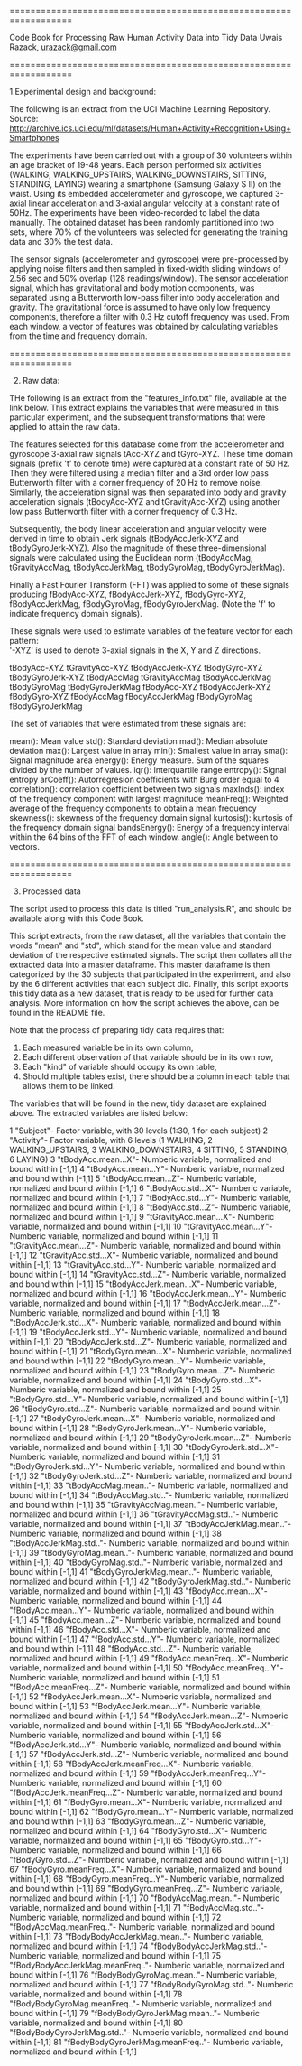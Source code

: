 ==================================================================

Code Book for Processing Raw Human Activity Data into Tidy Data
Uwais Razack, urazack@gmail.com

==================================================================

1.Experimental design and background:

The following is an extract from the UCI Machine Learning Repository.
Source: http://archive.ics.uci.edu/ml/datasets/Human+Activity+Recognition+Using+Smartphones

The experiments have been carried out with a group of 30 volunteers within an age bracket of 19-48 years. Each person performed six activities (WALKING, WALKING_UPSTAIRS, WALKING_DOWNSTAIRS, SITTING, STANDING, LAYING) wearing a smartphone (Samsung Galaxy S II) on the waist. Using its embedded accelerometer and gyroscope, we captured 3-axial linear acceleration and 3-axial angular velocity at a constant rate of 50Hz. The experiments have been video-recorded to label the data manually. The obtained dataset has been randomly partitioned into two sets, where 70% of the volunteers was selected for generating the training data and 30% the test data. 

The sensor signals (accelerometer and gyroscope) were pre-processed by applying noise filters and then sampled in fixed-width sliding windows of 2.56 sec and 50% overlap (128 readings/window). The sensor acceleration signal, which has gravitational and body motion components, was separated using a Butterworth low-pass filter into body acceleration and gravity. The gravitational force is assumed to have only low frequency components, therefore a filter with 0.3 Hz cutoff frequency was used. From each window, a vector of features was obtained by calculating variables from the time and frequency domain.

==================================================================

2. Raw data:

THe following is an extract from the "features_info.txt" file, available at the link below. This extract explains the variables that were measured in this particular experiment, and the subsequent transformations that were applied to attain the raw data.

The features selected for this database come from the accelerometer and gyroscope 3-axial raw signals tAcc-XYZ and tGyro-XYZ. These time domain signals (prefix 't' to denote time) were captured at a constant rate of 50 Hz. Then they were filtered using a median filter and a 3rd order low pass Butterworth filter with a corner frequency of 20 Hz to remove noise. Similarly, the acceleration signal was then separated into body and gravity acceleration signals (tBodyAcc-XYZ and tGravityAcc-XYZ) using another low pass Butterworth filter with a corner frequency of 0.3 Hz. 

Subsequently, the body linear acceleration and angular velocity were derived in time to obtain Jerk signals (tBodyAccJerk-XYZ and tBodyGyroJerk-XYZ). Also the magnitude of these three-dimensional signals were calculated using the Euclidean norm (tBodyAccMag, tGravityAccMag, tBodyAccJerkMag, tBodyGyroMag, tBodyGyroJerkMag). 

Finally a Fast Fourier Transform (FFT) was applied to some of these signals producing fBodyAcc-XYZ, fBodyAccJerk-XYZ, fBodyGyro-XYZ, fBodyAccJerkMag, fBodyGyroMag, fBodyGyroJerkMag. (Note the 'f' to indicate frequency domain signals). 

These signals were used to estimate variables of the feature vector for each pattern:  
'-XYZ' is used to denote 3-axial signals in the X, Y and Z directions.

tBodyAcc-XYZ
tGravityAcc-XYZ
tBodyAccJerk-XYZ
tBodyGyro-XYZ
tBodyGyroJerk-XYZ
tBodyAccMag
tGravityAccMag
tBodyAccJerkMag
tBodyGyroMag
tBodyGyroJerkMag
fBodyAcc-XYZ
fBodyAccJerk-XYZ
fBodyGyro-XYZ
fBodyAccMag
fBodyAccJerkMag
fBodyGyroMag
fBodyGyroJerkMag

The set of variables that were estimated from these signals are: 

mean(): Mean value
std(): Standard deviation
mad(): Median absolute deviation 
max(): Largest value in array
min(): Smallest value in array
sma(): Signal magnitude area
energy(): Energy measure. Sum of the squares divided by the number of values. 
iqr(): Interquartile range 
entropy(): Signal entropy
arCoeff(): Autorregresion coefficients with Burg order equal to 4
correlation(): correlation coefficient between two signals
maxInds(): index of the frequency component with largest magnitude
meanFreq(): Weighted average of the frequency components to obtain a mean frequency
skewness(): skewness of the frequency domain signal 
kurtosis(): kurtosis of the frequency domain signal 
bandsEnergy(): Energy of a frequency interval within the 64 bins of the FFT of each window.
angle(): Angle between to vectors.

==================================================================

3. Processed data

The script used to process this data is titled "run_analysis.R", and should be available along with this Code Book.

This script extracts, from the raw dataset, all the variables that contain the words "mean" and "std", which stand for the mean value and standard deviation of the respective estimated signals. The script then collates all the extracted data into a master dataframe. This master dataframe is then categorized by the 30 subjects that participated in the experiment, and also by the 6 different activities that each subject did. Finally, this script exports this tidy data as a new dataset, that is ready to be used for further data analysis. More information on how the script achieves the above, can be found in the README file.

Note that the process of preparing tidy data requires that:
1. Each measured variable be in its own column,
2. Each different observation of that variable should be in its own row,
3. Each "kind" of variable should occupy its own table,
4. Should multiple tables exist, there should be a column in each table that allows them to be linked.

The variables that will be found in the new, tidy dataset are explained above. The extracted variables are listed below:

1 "Subject"- Factor variable, with 30 levels (1:30, 1 for each subject)
2 "Activity"- Factor variable, with 6 levels (1 WALKING, 2 WALKING_UPSTAIRS, 3 WALKING_DOWNSTAIRS, 4 SITTING, 5 STANDING, 6 LAYING)
3 "tBodyAcc.mean...X"- Numberic variable, normalized and bound within [-1,1]
4 "tBodyAcc.mean...Y"- Numberic variable, normalized and bound within [-1,1]
5 "tBodyAcc.mean...Z"- Numberic variable, normalized and bound within [-1,1]
6 "tBodyAcc.std...X"- Numberic variable, normalized and bound within [-1,1]
7 "tBodyAcc.std...Y"- Numberic variable, normalized and bound within [-1,1]
8 "tBodyAcc.std...Z"- Numberic variable, normalized and bound within [-1,1]
9 "tGravityAcc.mean...X"- Numberic variable, normalized and bound within [-1,1]
10 "tGravityAcc.mean...Y"- Numberic variable, normalized and bound within [-1,1]
11 "tGravityAcc.mean...Z"- Numberic variable, normalized and bound within [-1,1]
12 "tGravityAcc.std...X"- Numberic variable, normalized and bound within [-1,1]
13 "tGravityAcc.std...Y"- Numberic variable, normalized and bound within [-1,1]
14 "tGravityAcc.std...Z"- Numberic variable, normalized and bound within [-1,1]
15 "tBodyAccJerk.mean...X"- Numberic variable, normalized and bound within [-1,1]
16 "tBodyAccJerk.mean...Y"- Numberic variable, normalized and bound within [-1,1]
17 "tBodyAccJerk.mean...Z"- Numberic variable, normalized and bound within [-1,1]
18 "tBodyAccJerk.std...X"- Numberic variable, normalized and bound within [-1,1]
19 "tBodyAccJerk.std...Y"- Numberic variable, normalized and bound within [-1,1]
20 "tBodyAccJerk.std...Z"- Numberic variable, normalized and bound within [-1,1]
21 "tBodyGyro.mean...X"- Numberic variable, normalized and bound within [-1,1]
22 "tBodyGyro.mean...Y"- Numberic variable, normalized and bound within [-1,1]
23 "tBodyGyro.mean...Z"- Numberic variable, normalized and bound within [-1,1]
24 "tBodyGyro.std...X"- Numberic variable, normalized and bound within [-1,1]
25 "tBodyGyro.std...Y"- Numberic variable, normalized and bound within [-1,1]
26 "tBodyGyro.std...Z"- Numberic variable, normalized and bound within [-1,1]
27 "tBodyGyroJerk.mean...X"- Numberic variable, normalized and bound within [-1,1]
28 "tBodyGyroJerk.mean...Y"- Numberic variable, normalized and bound within [-1,1]
29 "tBodyGyroJerk.mean...Z"- Numberic variable, normalized and bound within [-1,1]
30 "tBodyGyroJerk.std...X"- Numberic variable, normalized and bound within [-1,1]
31 "tBodyGyroJerk.std...Y"- Numberic variable, normalized and bound within [-1,1]
32 "tBodyGyroJerk.std...Z"- Numberic variable, normalized and bound within [-1,1]
33 "tBodyAccMag.mean.."- Numberic variable, normalized and bound within [-1,1]
34 "tBodyAccMag.std.."- Numberic variable, normalized and bound within [-1,1]
35 "tGravityAccMag.mean.."- Numberic variable, normalized and bound within [-1,1]
36 "tGravityAccMag.std.."- Numberic variable, normalized and bound within [-1,1]
37 "tBodyAccJerkMag.mean.."- Numberic variable, normalized and bound within [-1,1]
38 "tBodyAccJerkMag.std.."- Numberic variable, normalized and bound within [-1,1]
39 "tBodyGyroMag.mean.."- Numberic variable, normalized and bound within [-1,1]
40 "tBodyGyroMag.std.."- Numberic variable, normalized and bound within [-1,1]
41 "tBodyGyroJerkMag.mean.."- Numberic variable, normalized and bound within [-1,1]
42 "tBodyGyroJerkMag.std.."- Numberic variable, normalized and bound within [-1,1]
43 "fBodyAcc.mean...X"- Numberic variable, normalized and bound within [-1,1]
44 "fBodyAcc.mean...Y"- Numberic variable, normalized and bound within [-1,1]
45 "fBodyAcc.mean...Z"- Numberic variable, normalized and bound within [-1,1]
46 "fBodyAcc.std...X"- Numberic variable, normalized and bound within [-1,1]
47 "fBodyAcc.std...Y"- Numberic variable, normalized and bound within [-1,1]
48 "fBodyAcc.std...Z"- Numberic variable, normalized and bound within [-1,1]
49 "fBodyAcc.meanFreq...X"- Numberic variable, normalized and bound within [-1,1]
50 "fBodyAcc.meanFreq...Y"- Numberic variable, normalized and bound within [-1,1]
51 "fBodyAcc.meanFreq...Z"- Numberic variable, normalized and bound within [-1,1]
52 "fBodyAccJerk.mean...X"- Numberic variable, normalized and bound within [-1,1]
53 "fBodyAccJerk.mean...Y"- Numberic variable, normalized and bound within [-1,1]
54 "fBodyAccJerk.mean...Z"- Numberic variable, normalized and bound within [-1,1]
55 "fBodyAccJerk.std...X"- Numberic variable, normalized and bound within [-1,1]
56 "fBodyAccJerk.std...Y"- Numberic variable, normalized and bound within [-1,1]
57 "fBodyAccJerk.std...Z"- Numberic variable, normalized and bound within [-1,1]
58 "fBodyAccJerk.meanFreq...X"- Numberic variable, normalized and bound within [-1,1]
59 "fBodyAccJerk.meanFreq...Y"- Numberic variable, normalized and bound within [-1,1]
60 "fBodyAccJerk.meanFreq...Z"- Numberic variable, normalized and bound within [-1,1]
61 "fBodyGyro.mean...X"- Numberic variable, normalized and bound within [-1,1]
62 "fBodyGyro.mean...Y"- Numberic variable, normalized and bound within [-1,1]
63 "fBodyGyro.mean...Z"- Numberic variable, normalized and bound within [-1,1]
64 "fBodyGyro.std...X"- Numberic variable, normalized and bound within [-1,1]
65 "fBodyGyro.std...Y"- Numberic variable, normalized and bound within [-1,1]
66 "fBodyGyro.std...Z"- Numberic variable, normalized and bound within [-1,1]
67 "fBodyGyro.meanFreq...X"- Numberic variable, normalized and bound within [-1,1]
68 "fBodyGyro.meanFreq...Y"- Numberic variable, normalized and bound within [-1,1]
69 "fBodyGyro.meanFreq...Z"- Numberic variable, normalized and bound within [-1,1]
70 "fBodyAccMag.mean.."- Numberic variable, normalized and bound within [-1,1]
71 "fBodyAccMag.std.."- Numberic variable, normalized and bound within [-1,1]
72 "fBodyAccMag.meanFreq.."- Numberic variable, normalized and bound within [-1,1]
73 "fBodyBodyAccJerkMag.mean.."- Numberic variable, normalized and bound within [-1,1]
74 "fBodyBodyAccJerkMag.std.."- Numberic variable, normalized and bound within [-1,1]
75 "fBodyBodyAccJerkMag.meanFreq.."- Numberic variable, normalized and bound within [-1,1]
76 "fBodyBodyGyroMag.mean.."- Numberic variable, normalized and bound within [-1,1]
77 "fBodyBodyGyroMag.std.."- Numberic variable, normalized and bound within [-1,1]
78 "fBodyBodyGyroMag.meanFreq.."- Numberic variable, normalized and bound within [-1,1]
79 "fBodyBodyGyroJerkMag.mean.."- Numberic variable, normalized and bound within [-1,1]
80 "fBodyBodyGyroJerkMag.std.."- Numberic variable, normalized and bound within [-1,1]
81 "fBodyBodyGyroJerkMag.meanFreq.."- Numberic variable, normalized and bound within [-1,1]

